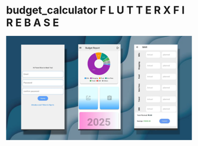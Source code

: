 # budget_calculator F L U T T E R   X   F I R E B A S E
<p align="center">
  <img src="assets/Budget_cal.jpg" alt="Home" width="850"/>
</p>

